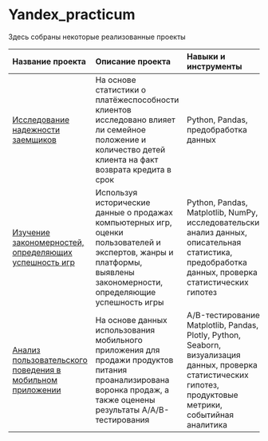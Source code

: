 # Yandex_practicum
Здесь собраны некоторые реализованные проекты

| Название проекта  | Описание проекта  | Навыки и инструменты |
|:------------- |:---------------|:-------------|
| [Исследование надежности заемщиков](https://github.com/LadyginaDA/Portfolio/tree/main/Исследование%20надежности%20заемщиков)     |На основе статистики о платёжеспособности клиентов исследовано влияет ли семейное положение и количество детей клиента на факт возврата кредита в срок     | Python, Pandas, предобработка данных     |
| [Изучение закономерностей, определяющих успешность игр](https://github.com/LadyginaDA/Portfolio/tree/main/Исследование%20успешности%20игр)      | Используя исторические данные о продажах компьютерных игр, оценки пользователей и экспертов, жанры и платформы, выявлены закономерности, определяющие успешность игры         |         Python, Pandas, Matplotlib, NumPy, исследовательский анализ данных, описательная статистика, предобработка данных, проверка статистических гипотез   |
| [Анализ пользовательского поведения в мобильном приложении](https://github.com/LadyginaDA/Portfolio/tree/main/Анализ%20пользовательского%20поведения%20в%20мобильном%20приложении) | На основе данных использования мобильного приложения для продажи продуктов питания проанализирована воронка продаж, а также оценены результаты A/A/B-тестирования         |       A/B-тестирование, Matplotlib, Pandas, Plotly, Python, Seaborn, визуализация данных, проверка статистических гипотез, продуктовые метрики, событийная аналитика |
